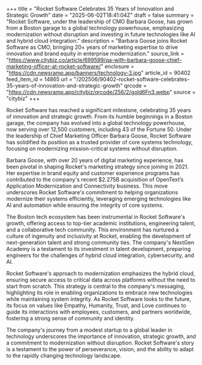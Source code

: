+++
title = "Rocket Software Celebrates 35 Years of Innovation and Strategic Growth"
date = "2025-06-02T18:41:04Z"
draft = false
summary = "Rocket Software, under the leadership of CMO Barbara Goose, has grown from a Boston garage to a global technology powerhouse, emphasizing modernization without disruption and investing in future technologies like AI and hybrid cloud integration."
description = "Barbara Goose joins Rocket Software as CMO, bringing 20+ years of marketing expertise to drive innovation and brand equity in enterprise modernization."
source_link = "https://www.citybiz.co/article/699599/qa-with-barbara-goose-chief-marketing-officer-at-rocket-software/"
enclosure = "https://cdn.newsramp.app/banners/technology-3.jpg"
article_id = 90402
feed_item_id = 14865
url = "/202506/90402-rocket-software-celebrates-35-years-of-innovation-and-strategic-growth"
qrcode = "https://cdn.newsramp.app/citybiz/qrcode/256/2/gold6Fn3.webp"
source = "citybiz"
+++

<p>Rocket Software has reached a significant milestone, celebrating 35 years of innovation and strategic growth. From its humble beginnings in a Boston garage, the company has evolved into a global technology powerhouse, now serving over 12,500 customers, including 43 of the Fortune 50. Under the leadership of Chief Marketing Officer Barbara Goose, Rocket Software has solidified its position as a trusted provider of core systems technology, focusing on modernizing mission-critical systems without disruption.</p><p>Barbara Goose, with over 20 years of digital marketing experience, has been pivotal in shaping Rocket's marketing strategy since joining in 2021. Her expertise in brand equity and customer experience programs has contributed to the company's recent $2.275B acquisition of OpenText’s Application Modernization and Connectivity business. This move underscores Rocket Software's commitment to helping organizations modernize their systems efficiently, leveraging emerging technologies like AI and automation while ensuring the integrity of core systems.</p><p>The Boston tech ecosystem has been instrumental in Rocket Software's growth, offering access to top-tier academic institutions, engineering talent, and a collaborative tech community. This environment has nurtured a culture of ingenuity and inclusivity at Rocket, enabling the development of next-generation talent and strong community ties. The company's NextGen Academy is a testament to its investment in talent development, preparing engineers for the challenges of hybrid cloud integration, cybersecurity, and AI.</p><p>Rocket Software's approach to modernization emphasizes the hybrid cloud, ensuring secure access to critical data across platforms without the need to start from scratch. This strategy is central to the company's messaging, highlighting its role in enabling organizations to embrace new technologies while maintaining system integrity. As Rocket Software looks to the future, its focus on values like Empathy, Humanity, Trust, and Love continues to guide its interactions with employees, customers, and partners worldwide, fostering a strong sense of community and identity.</p><p>The company's journey from a modest startup to a global leader in technology underscores the importance of innovation, strategic growth, and a commitment to modernization without disruption. Rocket Software's story is a testament to the power of perseverance, vision, and the ability to adapt to the rapidly changing technology landscape.</p>